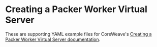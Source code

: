 # Creating a Packer Worker Virtual Server

These are supporting YAML example files for CoreWeave's [Creating a Packer Worker Virtual Server documentation](https://docs.coreweave.com/virtual-servers/root-disk-lifecycle-management/using-packer-to-create-and-update-os-images/creating-a-packer-worker-virtual-server).
